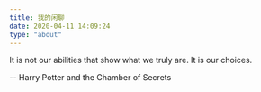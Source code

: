 ```yaml
---
title: 我的闲聊
date: 2020-04-11 14:09:24
type: "about"
---
```


It is not our abilities that show what we truly are. It is our choices.

-- Harry Potter and the Chamber of Secrets

